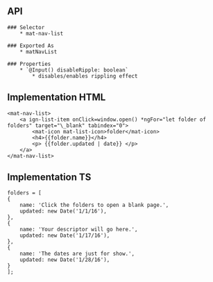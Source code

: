 ## API
    ### Selector
        * mat-nav-list
    
    ### Exported As 
        * matNavList
        
    ### Properties
        * `@Input() disableRipple: boolean`
            * disables/enables rippling effect

## Implementation HTML
    <mat-nav-list>
        <a ign-list-item onClick=window.open() *ngFor="let folder of folders" target="\_blank" tabindex="0">
            <mat-icon mat-list-icon>folder</mat-icon>
            <h4>{{folder.name}}</h4>
            <p> {{folder.updated | date}} </p>
        </a>
    </mat-nav-list>

## Implementation TS
    folders = [
    {
        name: 'Click the folders to open a blank page.',
        updated: new Date('1/1/16'),
    },
    {
        name: 'Your descriptor will go here.',
        updated: new Date('1/17/16'),
    },
    {
        name: 'The dates are just for show.',
        updated: new Date('1/28/16'),
    }
    ];